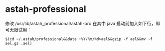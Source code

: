 
# astah-professional

修改 /usr/lib/astah_professional/astah-pro
在其中 java 启动前加入如下行，即可无限试用：
```
$(cd ~/.astah/professional&&date +%Y/%m/%d>ael&&gzip -f ael&&mv -f ael.gz .ael)
```
